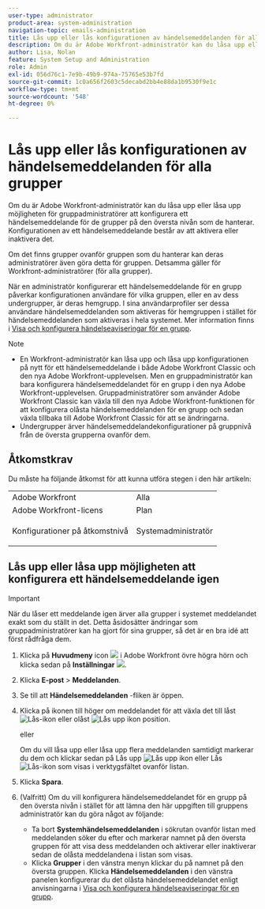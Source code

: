 ```yaml
---
user-type: administrator
product-area: system-administration
navigation-topic: emails-administration
title: Lås upp eller lås konfigurationen av händelsemeddelanden för alla grupper
description: Om du är Adobe Workfront-administratör kan du låsa upp eller låsa upp möjligheten för gruppadministratörer att konfigurera ett händelsemeddelande för de grupper på den översta nivån som de hanterar. Konfigurationen av ett händelsemeddelande består av att aktivera eller inaktivera det.
author: Lisa, Nolan
feature: System Setup and Administration
role: Admin
exl-id: 056d76c1-7e9b-49b9-974a-75765e53b7fd
source-git-commit: 1c0a656f2603c5decabd2bb4e88da1b9530f9e1c
workflow-type: tm+mt
source-wordcount: '548'
ht-degree: 0%

---
```


# Lås upp eller lås konfigurationen av händelsemeddelanden för alla grupper

Om du är Adobe Workfront-administratör kan du låsa upp eller låsa upp möjligheten för gruppadministratörer att konfigurera ett händelsemeddelande för de grupper på den översta nivån som de hanterar. Konfigurationen av ett händelsemeddelande består av att aktivera eller inaktivera det.

Om det finns grupper ovanför gruppen som du hanterar kan deras administratörer även göra detta för gruppen. Detsamma gäller för Workfront-administratörer (för alla grupper).

När en administratör konfigurerar ett händelsemeddelande för en grupp påverkar konfigurationen användare för vilka gruppen, eller en av dess undergrupper, är deras hemgrupp. I sina användarprofiler ser dessa användare händelsemeddelanden som aktiveras för hemgruppen i stället för händelsemeddelanden som aktiveras i hela systemet. Mer information finns i [Visa och konfigurera händelseaviseringar för en grupp](../../../administration-and-setup/manage-groups/create-and-manage-groups/view-and-configure-event-notifications-group.md).

>[!NOTE]
>
>* En Workfront-administratör kan låsa upp och låsa upp konfigurationen på nytt för ett händelsemeddelande i både Adobe Workfront Classic och den nya Adobe Workfront-upplevelsen. Men en gruppadministratör kan bara konfigurera händelsemeddelandet för en grupp i den nya Adobe Workfront-upplevelsen. Gruppadministratörer som använder Adobe Workfront Classic kan växla till den nya Adobe Workfront-funktionen för att konfigurera olåsta händelsemeddelanden för en grupp och sedan växla tillbaka till Adobe Workfront Classic för att se ändringarna.
>* Undergrupper ärver händelsemeddelandekonfigurationer på gruppnivå från de översta grupperna ovanför dem.
>

## Åtkomstkrav

Du måste ha följande åtkomst för att kunna utföra stegen i den här artikeln:

<table style="table-layout:auto"> 
 <col> 
 <col> 
 <tbody> 
  <tr> 
   <td role="rowheader">Adobe Workfront</td> 
   <td>Alla</td> 
  </tr> 
  <tr> 
   <td role="rowheader">Adobe Workfront-licens</td> 
   <td>Plan</td> 
  </tr> 
  <tr> 
   <td role="rowheader">Konfigurationer på åtkomstnivå</td> 
   <td> <p>Systemadministratör</p> </td> 
  </tr> 
 </tbody> 
</table>

## Lås upp eller låsa upp möjligheten att konfigurera ett händelsemeddelande igen

>[!IMPORTANT]
>
>När du låser ett meddelande igen ärver alla grupper i systemet meddelandet exakt som du ställt in det. Detta åsidosätter ändringar som gruppadministratörer kan ha gjort för sina grupper, så det är en bra idé att först rådfråga dem.

1. Klicka på **Huvudmeny** icon ![](assets/main-menu-icon.png) i Adobe Workfront övre högra hörn och klicka sedan på **Inställningar** ![](assets/gear-icon-settings.png).

1. Klicka **E-post** > **Meddelanden**.

1. Se till att **Händelsemeddelanden** -fliken är öppen.
1. Klicka på ikonen till höger om meddelandet för att växla det till låst ![Lås-ikon](assets/lock-toggle-button.png) eller olåst ![Lås upp ikon](assets/unlock-toggle-button.png) position.

   eller

   Om du vill låsa upp eller låsa upp flera meddelanden samtidigt markerar du dem och klickar sedan på Lås upp ![Lås upp ikon](assets/unlock-icon-toolbar.png) eller Lås ![Lås-ikon](assets/lock-icon-locked-qs.png) som visas i verktygsfältet ovanför listan.

1. Klicka **Spara**.
1. (Valfritt) Om du vill konfigurera händelsemeddelandet för en grupp på den översta nivån i stället för att lämna den här uppgiften till gruppens administratör kan du göra något av följande:

   * Ta bort **Systemhändelsemeddelanden** i sökrutan ovanför listan med meddelanden söker du efter och markerar namnet på den översta gruppen för att visa dess meddelanden och aktiverar eller inaktiverar sedan de olåsta meddelandena i listan som visas.
   * Klicka **Grupper** i den vänstra menyn klickar du på namnet på den översta gruppen. Klicka **Händelsemeddelanden** i den vänstra panelen konfigurerar du det olåsta händelsemeddelandet enligt anvisningarna i [Visa och konfigurera händelseaviseringar för en grupp](../../../administration-and-setup/manage-groups/create-and-manage-groups/view-and-configure-event-notifications-group.md).
